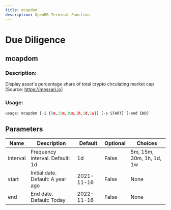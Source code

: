 ```yaml
---
title: mcapdom
description: OpenBB Terminal Function
---
```


# Due Diligence

## mcapdom

### Description: 

Display asset's percentage share of total crypto circulating market cap [Source: https://messari.io]

### Usage: 
```python
usage: mcapdom [-i {5m,15m,30m,1h,1d,1w}] [-s START] [-end END]
```

## Parameters

| Name | Description | Default | Optional | Choices |
| ---- | ----------- | ------- | -------- | ------- |
| interval | Frequency interval. Default: 1d | 1d | False | 5m, 15m, 30m, 1h, 1d, 1w |
| start | Initial date. Default: A year ago | 2021-11-16 | False | None |
| end | End date. Default: Today | 2022-11-16 | False | None |


